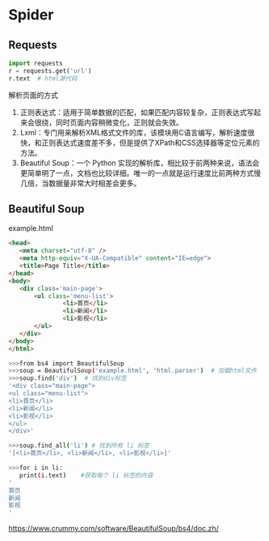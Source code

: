 # Spider

## Requests

```python
import requests
r = requests.get('url')
r.text  # html源代码
```

解析页面的方式

1. 正则表达式：适用于简单数据的匹配，如果匹配内容较复杂，正则表达式写起来会很绕，同时页面内容稍微变化，正则就会失效。
2. Lxml：专门用来解析XML格式文件的库，该模块用C语言编写，解析速度很快，和正则表达式速度差不多，但是提供了XPath和CSS选择器等定位元素的方法。
3. Beautiful Soup：一个 Python 实现的解析库，相比较于前两种来说，语法会更简单明了一点，文档也比较详细。唯一的一点就是运行速度比前两种方式慢几倍，当数据量非常大时相差会更多。

## Beautiful Soup

example.html

```html
<head>
   <meta charset="utf-8" />
   <meta http-equiv="X-UA-Compatible" content="IE=edge">
   <title>Page Title</title>
</head>
<body>
   <div class='main-page'>
       <ul class='menu-list'>
               <li>首页</li>
               <li>新闻</li>
               <li>影视</li>
       </ul>
   </div>
</body>
</html>
```

```bash
>>>from bs4 import BeautifulSoup
>>>soup = BeautifulSoup('example.html', 'html.parser')  # 加载html文件
>>>soup.find('div')  # 找到div标签
'<div class="main-page">
<ul class="menu-list">
<li>首页</li>
<li>新闻</li>
<li>影视</li>
</ul>
</div>'

>>>soup.find_all('li') # 找到所有 li 标签
'[<li>首页</li>, <li>新闻</li>, <li>影视</li>]'

>>>for i in li:
   print(i.text)    #获取每个 li 标签的内容
'
首页
新闻
影视
'
```

https://www.crummy.com/software/BeautifulSoup/bs4/doc.zh/

